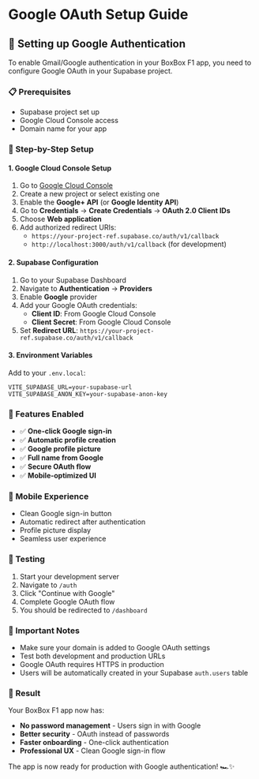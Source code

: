# Google OAuth Setup Guide

## 🔐 Setting up Google Authentication

To enable Gmail/Google authentication in your BoxBox F1 app, you need to configure Google OAuth in your Supabase project.

### 📋 Prerequisites
- Supabase project set up
- Google Cloud Console access
- Domain name for your app

### 🚀 Step-by-Step Setup

#### 1. Google Cloud Console Setup
1. Go to [Google Cloud Console](https://console.cloud.google.com/)
2. Create a new project or select existing one
3. Enable the **Google+ API** (or **Google Identity API**)
4. Go to **Credentials** → **Create Credentials** → **OAuth 2.0 Client IDs**
5. Choose **Web application**
6. Add authorized redirect URIs:
   - `https://your-project-ref.supabase.co/auth/v1/callback`
   - `http://localhost:3000/auth/v1/callback` (for development)

#### 2. Supabase Configuration
1. Go to your Supabase Dashboard
2. Navigate to **Authentication** → **Providers**
3. Enable **Google** provider
4. Add your Google OAuth credentials:
   - **Client ID**: From Google Cloud Console
   - **Client Secret**: From Google Cloud Console
5. Set **Redirect URL**: `https://your-project-ref.supabase.co/auth/v1/callback`

#### 3. Environment Variables
Add to your `.env.local`:
```env
VITE_SUPABASE_URL=your-supabase-url
VITE_SUPABASE_ANON_KEY=your-supabase-anon-key
```

### 🎯 Features Enabled
- ✅ **One-click Google sign-in**
- ✅ **Automatic profile creation**
- ✅ **Google profile picture**
- ✅ **Full name from Google**
- ✅ **Secure OAuth flow**
- ✅ **Mobile-optimized UI**

### 📱 Mobile Experience
- Clean Google sign-in button
- Automatic redirect after authentication
- Profile picture display
- Seamless user experience

### 🔧 Testing
1. Start your development server
2. Navigate to `/auth`
3. Click "Continue with Google"
4. Complete Google OAuth flow
5. You should be redirected to `/dashboard`

### 🚨 Important Notes
- Make sure your domain is added to Google OAuth settings
- Test both development and production URLs
- Google OAuth requires HTTPS in production
- Users will be automatically created in your Supabase `auth.users` table

### 🎉 Result
Your BoxBox F1 app now has:
- **No password management** - Users sign in with Google
- **Better security** - OAuth instead of passwords
- **Faster onboarding** - One-click authentication
- **Professional UX** - Clean Google sign-in flow

The app is now ready for production with Google authentication! 🏎️✨
